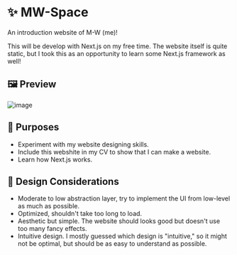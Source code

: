 # ✨ MW-Space
An introduction website of M-W (me)!

This will be develop with Next.js on my free time. The website itself is quite static, but I took this as an opportunity to learn some Next.js framework as well!

## 🖼️ Preview
![image](https://github.com/user-attachments/assets/92a38e90-3c0b-4566-953e-1117b31640f4)


## 🎯 Purposes
* Experiment with my website designing skills.
* Include this webshite in my CV to show that I can make a website.
* Learn how Next.js works.

## 🤔 Design Considerations
* Moderate to low abstraction layer, try to implement the UI from low-level as much as possible.
* Optimized, shouldn't take too long to load.
* Aesthetic but simple. The website should looks good but doesn't use too many fancy effects.
* Intuitive design. I mostly guessed which design is "intuitive," so it might not be optimal, but should be as easy to understand as possible.  
